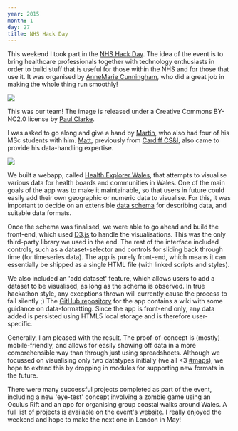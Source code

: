 ```yaml
---
year: 2015
month: 1
day: 27
title: NHS Hack Day
---
```


<p>This weekend I took part in the <a href="http://nhshackday.com" target="_blank">NHS Hack Day</a>. The idea of the event is to bring healthcare professionals together with technology enthusiasts in order to build stuff that is useful for those within the NHS and for those that use it. It was organised by <a href="https://twitter.com/amcunningham" target="_blank">AnneMarie Cunningham</a>, who did a great job in making the whole thing run smoothly!</p>

<img src="https://flyingsparx.net/static/blog-media/nhshackday2.jpg" class="large-image blog-image" />
<p class="small">This was our team! The image is released under a Creative Commons BY-NC2.0 license by <a href="https://www.flickr.com/photos/paul_clarke" target="_blank">Paul Clarke</a>.</p>

<p>I was asked to go along and give a hand by <a href="http://martinjc.com" target="_blank">Martin</a>, who also had four of his MSc students with him. <a href="http://mattjw.net" target="_blank">Matt</a>, previously from <a href="http://cs.cf.ac.uk" target="_blank">Cardiff CS&I</a>, also came to provide his data-handling expertise.</p>

<img src="https://flyingsparx.net/static/blog-media/nhshackday.png" class="large-image blog-image" />

<p>We built a webapp, called <a href="http://compjcdf.github.io/nhs_hack/app.html" target="_blank">Health Explorer Wales</a>, that attempts to visualise various data for health boards and communities in Wales. One of the main goals of the app was to make it maintainable, so that users in future could easily add their own geographic or numeric data to visualise. For this, it was important to decide on an extensible <a href="https://github.com/CompJCDF/nhs_hack/blob/master/data/descriptors.json" target="_blank">data schema</a> for describing data, and suitable data formats.</p>

<p>Once the schema was finalised, we were able to go ahead and build the front-end, which used <a href="http://d3js.org" target="_blank">D3.js</a> to handle the visualisations. This was the only third-party library we used in the end. The rest of the interface included controls, such as a dataset-selector and controls for sliding back through time (for timeseries data). The app is purely front-end, which means it can essentially be shipped as a single HTML file (with linked scripts and styles).</p>

<p>We also included an 'add dataset' feature, which allows users to add a dataset to be visualised, as long as the schema is observed. In true hackathon style, any exceptions thrown will currently cause the process to fail silently ;) The <a href="https://github.com/CompJCDF/nhs_hack" target="_blank">GitHub repository</a> for the app contains a wiki with some guidance on data-formatting. Since the app is front-end only, any data added is persisted using HTML5 local storage and is therefore user-specific.</p>

<p>Generally, I am pleased with the result. The proof-of-concept is (mostly) mobile-friendly, and allows for easily showing off data in a more comprehensible way than through just using spreadsheets. Although we focussed on visualising only two datatypes initially (we all <3 <a href="https://twitter.com/_r_309" target="_blank">#maps</a>), we hope to extend this by dropping in modules for supporting new formats in the future.</a>

<p>There were many successful projects completed as part of the event, including a new 'eye-test' concept involving a zombie game using an Oculus Rift and an app for organising group coastal walks around Wales. A full list of projects is available on the event's <a href="http://nhshackday.com/previous/events/2015/01/cardiff" target="_blank">website</a>. I really enjoyed the weekend and hope to make the next one in London in May!</p>
